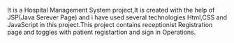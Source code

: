 It is a Hospital Management System project,It is created with the  help of JSP(Java Serever Page) and i have used several technologies Html,CSS and JavaScript in this project.This project contains receptionist Registration page and toggles with patient registartion and sign in Operations.
